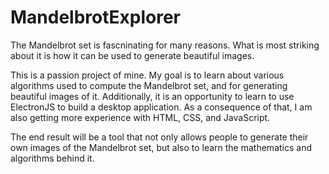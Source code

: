 # MandelbrotExplorer
The Mandelbrot set is fascninating for many reasons. What is most striking about it is how it can be used to generate beautiful images.

This is a passion project of mine. My goal is to learn about various algorithms used to compute the Mandelbrot set, and for generating
beautiful images of it. Additionally, it is an opportunity to learn to use ElectronJS to build a desktop application. As a consequence of that,
I am also getting more experience with HTML, CSS, and JavaScript.

The end result will be a tool that not only allows people to generate their own images of the Mandelbrot set, but also to learn the mathematics
and algorithms behind it.
